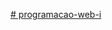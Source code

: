[# programacao-web-i](https://prod.liveshare.vsengsaas.visualstudio.com/join?9F2829B98D20EB455EEC4FDBCDA12424DDCA)
